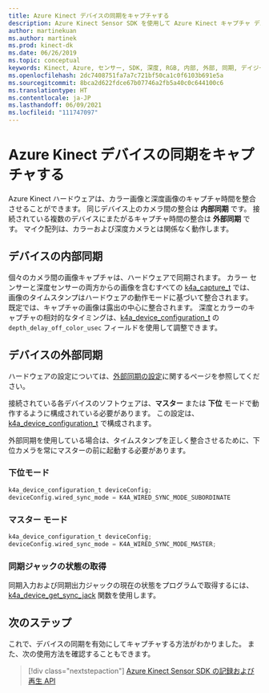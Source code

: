 ```yaml
---
title: Azure Kinect デバイスの同期をキャプチャする
description: Azure Kinect Sensor SDK を使用して Azure Kinect キャプチャ デバイスを同期する方法について説明します。
author: martinekuan
ms.author: martinek
ms.prod: kinect-dk
ms.date: 06/26/2019
ms.topic: conceptual
keywords: Kinect, Azure, センサー, SDK, 深度, RGB, 内部, 外部, 同期, デイジー チェーン, フェーズ オフセット
ms.openlocfilehash: 2dc7408751fa7a7c721bf50ca1c0f6103b691e5a
ms.sourcegitcommit: 8bca2d622fdce67b07746a2fb5a40c0c644100c6
ms.translationtype: HT
ms.contentlocale: ja-JP
ms.lasthandoff: 06/09/2021
ms.locfileid: "111747097"
---
```

# <a name="capture-azure-kinect-device-synchronization"></a>Azure Kinect デバイスの同期をキャプチャする

Azure Kinect ハードウェアは、カラー画像と深度画像のキャプチャ時間を整合させることができます。 同じデバイス上のカメラ間の整合は **内部同期** です。 接続されている複数のデバイスにまたがるキャプチャ時間の整合は **外部同期** です。 マイク配列は、カラーおよび深度カメラとは関係なく動作します。

## <a name="device-internal-synchronization"></a>デバイスの内部同期

個々のカメラ間の画像キャプチャは、ハードウェアで同期されます。 カラー センサーと深度センサーの両方からの画像を含むすべての [k4a_capture_t](https://microsoft.github.io/Azure-Kinect-Sensor-SDK/master/structk4a__capture__t.html) では、画像のタイムスタンプはハードウェアの動作モードに基づいて整合されます。 既定では、キャプチャの画像は露出の中心に整合されます。 深度とカラーのキャプチャの相対的なタイミングは、[k4a_device_configuration_t](https://microsoft.github.io/Azure-Kinect-Sensor-SDK/master/structk4a__device__configuration__t.html) の `depth_delay_off_color_usec` フィールドを使用して調整できます。

## <a name="device-external-synchronization"></a>デバイスの外部同期

ハードウェアの設定については、[外部同期の設定](https://support.microsoft.com/help/4494429/sync-multiple-azure-kinect-dk-devices)に関するページを参照してください。

接続されている各デバイスのソフトウェアは、**マスター** または **下位** モードで動作するように構成されている必要があります。 この設定は、[k4a_device_configuration_t](https://microsoft.github.io/Azure-Kinect-Sensor-SDK/master/structk4a__device__configuration__t.html) で構成されます。

外部同期を使用している場合は、タイムスタンプを正しく整合させるために、下位カメラを常にマスターの前に起動する必要があります。

### <a name="subordinate-mode"></a>下位モード

```C
k4a_device_configuration_t deviceConfig;
deviceConfig.wired_sync_mode = K4A_WIRED_SYNC_MODE_SUBORDINATE
```

### <a name="master-mode"></a>マスター モード

```C
k4a_device_configuration_t deviceConfig;
deviceConfig.wired_sync_mode = K4A_WIRED_SYNC_MODE_MASTER;
```

### <a name="retrieving-synchronization-jack-state"></a>同期ジャックの状態の取得

同期入力および同期出力ジャックの現在の状態をプログラムで取得するには、[k4a_device_get_sync_jack](https://microsoft.github.io/Azure-Kinect-Sensor-SDK/master/group___functions_ga0209ac87bfd055163677321b0304e962.html#ga0209ac87bfd055163677321b0304e962) 関数を使用します。

## <a name="next-steps"></a>次のステップ

これで、デバイスの同期を有効にしてキャプチャする方法がわかりました。 また、次の使用方法を確認することもできます。 

>[!div class="nextstepaction"]
>[Azure Kinect Sensor SDK の記録および再生 API](record-playback-api.md)

